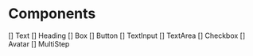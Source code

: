 # Components

[] Text
[] Heading 
[] Box
[] Button
[] TextInput
[] TextArea
[] Checkbox
[] Avatar
[] MultiStep
